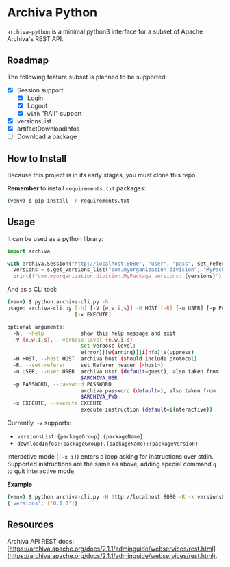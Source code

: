 # Archiva Python

`archiva-python` is a minimal python3 interface for a subset of Apache Archiva's REST API.

## Roadmap

The following feature subset is planned to be supported:

- [x] Session support
  - [x] Login
  - [x] Logout
  - [x] `with` "RAII" support
- [x] versionsList
- [x] artifactDownloadInfos
- [ ] Download a package

## How to Install

Because this project is in its early stages,  you must clone this repo.

**Remember** to install `requirements.txt` packages:

```sh
(venv) $ pip install -r requirements.txt
```

## Usage

It can be used as a python library:

```python
import archiva

with archiva.Session("http://localhost:8080", "user", "pass", set_referer=True) as s:
  versions = s.get_versions_list("com.myorganization.division", "MyPackage")
  print(f"com.myorganization.division.MyPackage versions: {versions}")
```

And as a CLI tool:

```sh
(venv) $ python archiva-cli.py -h
usage: archiva-cli.py [-h] [-V {e,w,i,s}] -H HOST [-R] [-u USER] [-p PASSWORD]
                      [-x EXECUTE]

optional arguments:
  -h, --help            show this help message and exit
  -V {e,w,i,s}, --verbose-level {e,w,i,s}
                        set verbose level:
                        e(rror)|[w(arning)]|i(nfo)|s(uppress)
  -H HOST, --host HOST  archiva host (should include protocol)
  -R, --set-referer     set Referer header (<host>)
  -u USER, --user USER  archiva user (default=guest), also taken from
                        $ARCHIVA_USR
  -p PASSWORD, --password PASSWORD
                        archiva password (default=), also taken from
                        $ARCHIVA_PWD
  -x EXECUTE, --execute EXECUTE
                        execute instruction (default=i(nteractive))
```

Currently, `-x` supports:

- `versionsList:{packageGroup}.{packageName}`
- `downloadInfos:{packageGroup}.{packageName}:{packageVersion}`

Interactive mode (`[-x i]`) enters a loop asking for instructions over stdin. Supported instructions are the same as above, adding special command `q` to quit interactive mode.

**Example**

```sh
(venv) $ python archiva-cli.py -H http://localhost:8080 -R -x versionsList:com.organization.mydivision.MyPackage
{'versions': ['0.1.0']}
```



## Resources

Archiva API REST docs: [https://archiva.apache.org/docs/2.1.1/adminguide/webservices/rest.html](https://archiva.apache.org/docs/2.1.1/adminguide/webservices/rest.html).